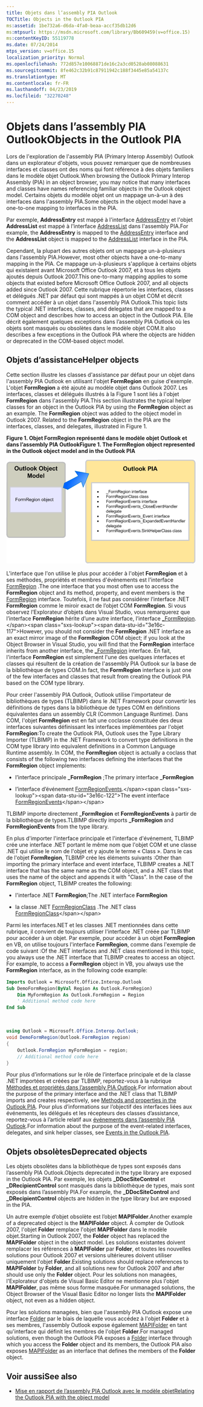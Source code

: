 ```yaml
---
title: Objets dans l’assembly PIA Outlook
TOCTitle: Objects in the Outlook PIA
ms:assetid: 1be732a6-d6da-4fa0-beaa-accf35db12d6
ms:mtpsurl: https://msdn.microsoft.com/library/Bb609459(v=office.15)
ms:contentKeyID: 55119778
ms.date: 07/24/2014
mtps_version: v=office.15
localization_priority: Normal
ms.openlocfilehash: 772d857e10068871de16c2a3cd0528ab08088631
ms.sourcegitcommit: 8fe462c32b91c87911942c188f3445e85a54137c
ms.translationtype: MT
ms.contentlocale: fr-FR
ms.lasthandoff: 04/23/2019
ms.locfileid: "32270248"
---
```

# <a name="objects-in-the-outlook-pia"></a><span data-ttu-id="3e16c-102">Objets dans l’assembly PIA Outlook</span><span class="sxs-lookup"><span data-stu-id="3e16c-102">Objects in the Outlook PIA</span></span>

<span data-ttu-id="3e16c-103">Lors de l'exploration de l'assembly PIA (Primary Interop Assembly) Outlook dans un explorateur d'objets, vous pouvez remarquer que de nombreuses interfaces et classes ont des noms qui font référence à des objets familiers dans le modèle objet Outlook.</span><span class="sxs-lookup"><span data-stu-id="3e16c-103">When browsing the Outlook Primary Interop Assembly (PIA) in an object browser, you may notice that many interfaces and classes have names referencing familiar objects in the Outlook object model.</span></span> <span data-ttu-id="3e16c-104">Certains objets du modèle objet ont un mappage un-à-un à des interfaces dans l'assembly PIA.</span><span class="sxs-lookup"><span data-stu-id="3e16c-104">Some objects in the object model have a one-to-one mapping to interfaces in the PIA.</span></span> 

<span data-ttu-id="3e16c-105">Par exemple, **AddressEntry** est mappé à l'interface [AddressEntry](https://msdn.microsoft.com/library/bb609728\(v=office.15\)) et l'objet **AddressList** est mappé à l'interface [AddressList](https://msdn.microsoft.com/library/bb623538\(v=office.15\)) dans l'assembly PIA.</span><span class="sxs-lookup"><span data-stu-id="3e16c-105">For example, the **AddressEntry** is mapped to the [AddressEntry](https://msdn.microsoft.com/library/bb609728\(v=office.15\)) interface and the **AddressList** object is mapped to the [AddressList](https://msdn.microsoft.com/library/bb623538\(v=office.15\)) interface in the PIA.</span></span> 

<span data-ttu-id="3e16c-106">Cependant, la plupart des autres objets ont un mappage un-à-plusieurs dans l'assembly PIA.</span><span class="sxs-lookup"><span data-stu-id="3e16c-106">However, most other objects have a one-to-many mapping in the PIA.</span></span> <span data-ttu-id="3e16c-107">Ce mappage un-à-plusieurs s'applique à certains objets qui existaient avant Microsoft Office Outlook 2007, et à tous les objets ajoutés depuis Outlook 2007.</span><span class="sxs-lookup"><span data-stu-id="3e16c-107">This one-to-many mapping applies to some objects that existed before Microsoft Office Outlook 2007, and all objects added since Outlook 2007.</span></span> <span data-ttu-id="3e16c-108">Cette rubrique répertorie les interfaces, classes et délégués .NET par défaut qui sont mappés à un objet COM et décrit comment accéder à un objet dans l'assembly PIA Outlook.</span><span class="sxs-lookup"><span data-stu-id="3e16c-108">This topic lists the typical .NET interfaces, classes, and delegates that are mapped to a COM object and describes how to access an object in the Outlook PIA.</span></span> <span data-ttu-id="3e16c-109">Elle décrit également quelques exceptions dans l’assembly PIA Outlook où les objets sont masqués ou obsolètes dans le modèle objet COM.</span><span class="sxs-lookup"><span data-stu-id="3e16c-109">It also describes a few exceptions in the Outlook PIA where the objects are hidden or deprecated in the COM-based object model.</span></span>

## <a name="helper-objects"></a><span data-ttu-id="3e16c-110">Objets d’assistance</span><span class="sxs-lookup"><span data-stu-id="3e16c-110">Helper objects</span></span>

<span data-ttu-id="3e16c-p103">Cette section illustre les classes d'assistance par défaut pour un objet dans l'assembly PIA Outlook en utilisant l'objet **FormRegion** en guise d'exemple. L'objet **FormRegion** a été ajouté au modèle objet dans Outlook 2007. Les interfaces, classes et délégués illustrés à la Figure 1 sont liés à l'objet **FormRegion** dans l'assembly PIA.</span><span class="sxs-lookup"><span data-stu-id="3e16c-p103">This section illustrates the typical helper classes for an object in the Outlook PIA by using the **FormRegion** object as an example. The **FormRegion** object was added to the object model in Outlook 2007. Related to the **FormRegion** object in the PIA are the interfaces, classes, and delegates, illustrated in Figure 1.</span></span>

<span data-ttu-id="3e16c-114">**Figure 1. Objet FormRegion représenté dans le modèle objet Outlook et dans l’assembly PIA Outlook**</span><span class="sxs-lookup"><span data-stu-id="3e16c-114">**Figure 1. The FormRegion object represented in the Outlook object model and in the Outlook PIA**</span></span>

![Objet FormRegion représenté dans le modèle objet Outlook et dans l’assembly PIA Outlook](media/pia-outlook-object-model.gif)

<span data-ttu-id="3e16c-116">L'interface que l'on utilise le plus pour accéder à l'objet **FormRegion** et à ses méthodes, propriétés et membres d'événements est l'interface [FormRegion](https://msdn.microsoft.com/library/bb652633\(v=office.15\)) .</span><span class="sxs-lookup"><span data-stu-id="3e16c-116">The one interface that you most often use to access the **FormRegion** object and its method, property, and event members is the [FormRegion](https://msdn.microsoft.com/library/bb652633\(v=office.15\)) interface.</span></span> <span data-ttu-id="3e16c-117">Toutefois, il ne faut pas considérer l’interface .NET **FormRegion** comme le miroir exact de l’objet COM **FormRegion**. Si vous observez l’Explorateur d’objets dans Visual Studio, vous remarquerez que l’interface **FormRegion** hérite d’une autre interface, l’interface [\_FormRegion](https://msdn.microsoft.com/library/bb645761\(v=office.15\)).</span><span class="sxs-lookup"><span data-stu-id="3e16c-117">However, you should not consider the **FormRegion** .NET interface as an exact mirror image of the **FormRegion** COM object; if you look at the Object Browser in Visual Studio, you will find that the **FormRegion** interface inherits from another interface, the [\_FormRegion](https://msdn.microsoft.com/library/bb645761\(v=office.15\)) interface.</span></span> <span data-ttu-id="3e16c-118">En fait, l'interface **FormRegion** est simplement l'une des quelques interfaces et classes qui résultent de la création de l'assembly PIA Outlook sur la base de la bibliothèque de types COM.</span><span class="sxs-lookup"><span data-stu-id="3e16c-118">In fact, the **FormRegion** interface is just one of the few interfaces and classes that result from creating the Outlook PIA based on the COM type library.</span></span>

<span data-ttu-id="3e16c-p105">Pour créer l'assembly PIA Outlook, Outlook utilise l'importateur de bibliothèques de types (TLBIMP) dans le .NET Framework pour convertir les définitions de types dans la bibliothèque de types COM en définitions équivalentes dans un assembly CLR (Common Language Runtime). Dans COM, l'objet **FormRegion** est en fait une coclasse constituée des deux interfaces suivantes définissant les interfaces implémentées par l'objet **FormRegion**:</span><span class="sxs-lookup"><span data-stu-id="3e16c-p105">To create the Outlook PIA, Outlook uses the Type Library Importer (TLBIMP) in the .NET Framework to convert type definitions in the COM type library into equivalent definitions in a Common Language Runtime assembly. In COM, the **FormRegion** object is actually a coclass that consists of the following two interfaces defining the interfaces that the **FormRegion** object implements:</span></span>

- <span data-ttu-id="3e16c-121">l’interface principale **\_FormRegion** ;</span><span class="sxs-lookup"><span data-stu-id="3e16c-121">The primary interface **\_FormRegion**</span></span>

- <span data-ttu-id="3e16c-122">l’interface d’événement [FormRegionEvents](https://msdn.microsoft.com/library/bb611940\(v=office.15\)).</span><span class="sxs-lookup"><span data-stu-id="3e16c-122">The event interface [FormRegionEvents](https://msdn.microsoft.com/library/bb611940\(v=office.15\))</span></span>

<span data-ttu-id="3e16c-123">TLBIMP importe directement **\_FormRegion** et **FormRegionEvents** à partir de la bibliothèque de types.</span><span class="sxs-lookup"><span data-stu-id="3e16c-123">TLBIMP directly imports **\_FormRegion** and **FormRegionEvents** from the type library.</span></span>

<span data-ttu-id="3e16c-p106">En plus d'importer l'interface principale et l'interface d'événement, TLBIMP crée une interface .NET portant le même nom que l'objet COM et une classe .NET qui utilise le nom de l'objet et y ajoute le terme « Class ». Dans le cas de l'objet **FormRegion**, TLBIMP crée les éléments suivants :</span><span class="sxs-lookup"><span data-stu-id="3e16c-p106">Other than importing the primary interface and event interface, TLBIMP creates a .NET interface that has the same name as the COM object, and a .NET class that uses the name of the object and appends it with "Class". In the case of the **FormRegion** object, TLBIMP creates the following:</span></span>

- <span data-ttu-id="3e16c-126">l'interface .NET **FormRegion**;</span><span class="sxs-lookup"><span data-stu-id="3e16c-126">The .NET interface **FormRegion**</span></span>

- <span data-ttu-id="3e16c-127">la classe .NET [FormRegionClass](https://msdn.microsoft.com/library/bb624204\(v=office.15\)) .</span><span class="sxs-lookup"><span data-stu-id="3e16c-127">The .NET class [FormRegionClass](https://msdn.microsoft.com/library/bb624204\(v=office.15\))</span></span>

<span data-ttu-id="3e16c-p107">Parmi les interfaces.NET et les classes .NET mentionnées dans cette rubrique, il convient de toujours utiliser l'interface .NET créée par TLBIMP pour accéder à un objet. Par exemple, pour accéder à un objet **FormRegion** en VB, on utilise toujours l'interface **FormRegion**, comme dans l'exemple de code suivant :</span><span class="sxs-lookup"><span data-stu-id="3e16c-p107">Of the .NET interfaces and .NET class mentioned in this topic, you always use the .NET interface that TLBIMP creates to access an object. For example, to access a **FormRegion** object in VB, you always use the **FormRegion** interface, as in the following code example:</span></span>

```vb
Imports Outlook = Microsoft.Office.Interop.Outlook
Sub DemoFormRegion(ByVal Region As Outlook.FormRegion)
    Dim MyFormRegion As Outlook.FormRegion = Region
    ' Additional method code here
End Sub
```

<br/>

```csharp
using Outlook = Microsoft.Office.Interop.Outlook; 
void DemoFormRegion(Outlook.FormRegion region) 
{
    Outlook.FormRegion myFormRegion = region; 
    // Additional method code here
}
```

<span data-ttu-id="3e16c-130">Pour plus d’informations sur le rôle de l’interface principale et de la classe .NET importées et créées par TLBIMP, reportez-vous à la rubrique [Méthodes et propriétés dans l’assembly PIA Outlook](methods-and-properties-in-the-outlook-pia.md).</span><span class="sxs-lookup"><span data-stu-id="3e16c-130">For information about the purpose of the primary interface and the .NET class that TLBIMP imports and creates respectively, see [Methods and properties in the Outlook PIA](methods-and-properties-in-the-outlook-pia.md).</span></span> <span data-ttu-id="3e16c-131">Pour plus d’informations sur l’objectif des interfaces liées aux événements, les délégués et les récepteurs des classes d’assistance, reportez-vous à l’article relatif aux [événements dans l’assembly PIA Outlook](events-in-the-outlook-pia.md).</span><span class="sxs-lookup"><span data-stu-id="3e16c-131">For information about the purpose of the event-related interfaces, delegates, and sink helper classes, see [Events in the Outlook PIA](events-in-the-outlook-pia.md).</span></span>

## <a name="deprecated-objects"></a><span data-ttu-id="3e16c-132">Objets obsolètes</span><span class="sxs-lookup"><span data-stu-id="3e16c-132">Deprecated objects</span></span>

<span data-ttu-id="3e16c-133">Les objets obsolètes dans la bibliothèque de types sont exposés dans l’assembly PIA Outlook.</span><span class="sxs-lookup"><span data-stu-id="3e16c-133">Objects deprecated in the type library are exposed in the Outlook PIA.</span></span> <span data-ttu-id="3e16c-134">Par exemple, les objets **\_DDocSiteControl** et **\_DRecipientControl** sont masqués dans la bibliothèque de types, mais sont exposés dans l’assembly PIA.</span><span class="sxs-lookup"><span data-stu-id="3e16c-134">For example, the **\_DDocSiteControl** and **\_DRecipientControl** objects are hidden in the type library but are exposed in the PIA.</span></span>

<span data-ttu-id="3e16c-135">Un autre exemple d’objet obsolète est l’objet **MAPIFolder**.</span><span class="sxs-lookup"><span data-stu-id="3e16c-135">Another example of a deprecated object is the **MAPIFolder** object.</span></span> <span data-ttu-id="3e16c-136">À compter de Outlook 2007, l'objet **Folder** remplace l'objet **MAPIFolder** dans le modèle objet.</span><span class="sxs-lookup"><span data-stu-id="3e16c-136">Starting in Outlook 2007, the **Folder** object has replaced the **MAPIFolder** object in the object model.</span></span> <span data-ttu-id="3e16c-137">Les solutions existantes doivent remplacer les références à **MAPIFolder** par **Folder**, et toutes les nouvelles solutions pour Outlook 2007 et versions ultérieures doivent utiliser uniquement l'objet **Folder**.</span><span class="sxs-lookup"><span data-stu-id="3e16c-137">Existing solutions should replace references to **MAPIFolder** by **Folder**, and all solutions new for Outlook 2007 and after should use only the **Folder** object.</span></span> <span data-ttu-id="3e16c-138">Pour les solutions non managées, l'Explorateur d'objets de Visual Basic Editor ne mentionne plus l'objet **MAPIFolder**, pas même sous forme masquée.</span><span class="sxs-lookup"><span data-stu-id="3e16c-138">For unmanaged solutions, the Object Browser of the Visual Basic Editor no longer lists the **MAPIFolder** object, not even as a hidden object.</span></span> 

<span data-ttu-id="3e16c-139">Pour les solutions managées, bien que l'assembly PIA Outlook expose une interface [Folder](https://msdn.microsoft.com/library/bb645774\(v=office.15\)) par le biais de laquelle vous accédez à l'objet **Folder** et à ses membres, l'assembly Outlook expose également [MAPIFolder](https://msdn.microsoft.com/library/bb624369\(v=office.15\)) en tant qu'interface qui définit les membres de l'objet **Folder**.</span><span class="sxs-lookup"><span data-stu-id="3e16c-139">For managed solutions, even though the Outlook PIA exposes a [Folder](https://msdn.microsoft.com/library/bb645774\(v=office.15\)) interface through which you access the **Folder** object and its members, the Outlook PIA also exposes [MAPIFolder](https://msdn.microsoft.com/library/bb624369\(v=office.15\)) as an interface that defines the members of the **Folder** object.</span></span>

## <a name="see-also"></a><span data-ttu-id="3e16c-140">Voir aussi</span><span class="sxs-lookup"><span data-stu-id="3e16c-140">See also</span></span>

- [<span data-ttu-id="3e16c-141">Mise en rapport de l’assembly PIA Outlook avec le modèle objet</span><span class="sxs-lookup"><span data-stu-id="3e16c-141">Relating the Outlook PIA with the object model</span></span>](relating-the-outlook-pia-with-the-object-model.md)


